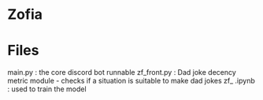 # Zofia

# Files
main.py : the core discord bot runnable
zf_front.py : Dad joke decency metric module - checks if a situation is suitable to make dad jokes
zf_ .ipynb : used to train the model
